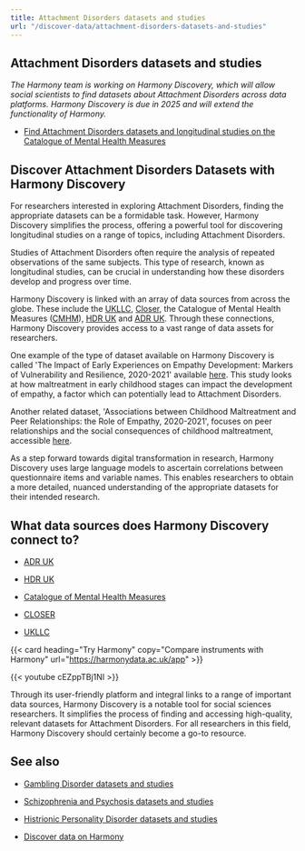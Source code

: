 ```yaml
---
title: Attachment Disorders datasets and studies
url: "/discover-data/attachment-disorders-datasets-and-studies"
---
```


## Attachment Disorders datasets and studies

*The Harmony team is working on Harmony Discovery, which will allow social scientists to find datasets about Attachment Disorders across data platforms. Harmony Discovery is due in 2025 and will extend the functionality of Harmony.*

* [Find Attachment Disorders datasets and longitudinal studies on the Catalogue of Mental Health Measures](https://www.cataloguementalhealth.ac.uk/?content=search&query=Topic:attachment+disorders)

## Discover Attachment Disorders Datasets with Harmony Discovery

For researchers interested in exploring Attachment Disorders, finding the appropriate datasets can be a formidable task. However, Harmony Discovery simplifies the process, offering a powerful tool for discovering longitudinal studies on a range of topics, including Attachment Disorders. 

Studies of Attachment Disorders often require the analysis of repeated observations of the same subjects. This type of research, known as longitudinal studies, can be crucial in understanding how these disorders develop and progress over time.

Harmony Discovery is linked with an array of data sources from across the globe. These include the [UKLLC](https://explore.ukllc.ac.uk), [Closer](https://www.closer.ac.uk/), the Catalogue of Mental Health Measures ([CMHM](https://www.cataloguementalhealth.ac.uk/)), [HDR UK](https://www.hdruk.ac.uk/) and [ADR UK](https://www.adruk.org/). Through these connections, Harmony Discovery provides access to a vast range of data assets for researchers. 

One example of the type of dataset available on Harmony Discovery is called 'The Impact of Early Experiences on Empathy Development: Markers of Vulnerability and Resilience, 2020-2021' available [here](https://reshare.ukdataservice.ac.uk/855404). This study looks at how maltreatment in early childhood stages can impact the development of empathy, a factor which can potentially lead to Attachment Disorders.

Another related dataset, 'Associations between Childhood Maltreatment and Peer Relationships: the Role of Empathy, 2020-2021', focuses on peer relationships and the social consequences of childhood maltreatment, accessible [here](https://reshare.ukdataservice.ac.uk/855445). 

As a step forward towards digital transformation in research, Harmony Discovery uses large language models to ascertain correlations between questionnaire items and variable names. This enables researchers to obtain a more detailed, nuanced understanding of the appropriate datasets for their intended research. 


## What data sources does Harmony Discovery connect to?

* [ADR UK](https://www.adruk.org/data-access/data-catalogue/)

* [HDR UK](https://www.healthdatagateway.org/)

* [Catalogue of Mental Health Measures](https://www.cataloguementalhealth.ac.uk/)

* [CLOSER](https://closer.ac.uk/)

* [UKLLC](https://explore.ukllc.ac.uk)

{{< card heading="Try Harmony" copy="Compare instruments with Harmony" url="https://harmonydata.ac.uk/app" >}}

{{< youtube cEZppTBj1NI >}}


Through its user-friendly platform and integral links to a range of important data sources, Harmony Discovery is a notable tool for social sciences researchers. It simplifies the process of finding and accessing high-quality, relevant datasets for Attachment Disorders. For all researchers in this field, Harmony Discovery should certainly become a go-to resource.

## See also

* [Gambling Disorder datasets and studies](/discover-data/gambling-disorder-datasets-and-studies)

* [Schizophrenia and Psychosis datasets and studies](/discover-data/schizophrenia-and-psychosis-datasets-and-studies)

* [Histrionic Personality Disorder datasets and studies](/discover-data/histrionic-personality-disorder-datasets-and-studies)

* [Discover data on Harmony](/discover-data)